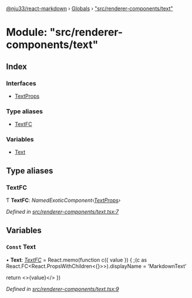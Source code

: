 [@nju33/react-markdown](../README.md) › [Globals](../globals.md) › ["src/renderer-components/text"](_src_renderer_components_text_.md)

# Module: "src/renderer-components/text"

## Index

### Interfaces

* [TextProps](../interfaces/_src_renderer_components_text_.textprops.md)

### Type aliases

* [TextFC](_src_renderer_components_text_.md#textfc)

### Variables

* [Text](_src_renderer_components_text_.md#const-text)

## Type aliases

###  TextFC

Ƭ **TextFC**: *NamedExoticComponent‹[TextProps](../interfaces/_src_renderer_components_text_.textprops.md)›*

*Defined in [src/renderer-components/text.tsx:7](https://github.com/nju33/react-markdown/blob/7fe748e/src/renderer-components/text.tsx#L7)*

## Variables

### `Const` Text

• **Text**: *[TextFC](_src_renderer_components_text_.md#textfc)* = React.memo(function c({ value }) {
  ;(c as React.FC<React.PropsWithChildren<{}>>).displayName = 'MarkdownText'

  return <>{value}</>
})

*Defined in [src/renderer-components/text.tsx:9](https://github.com/nju33/react-markdown/blob/7fe748e/src/renderer-components/text.tsx#L9)*
